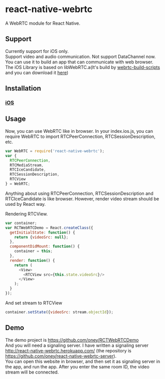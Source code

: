 # react-native-webrtc

A WebRTC module for React Native.

## Support
Currently support for iOS only.  
Support video and audio communication. Not support DataChannel now.  
You can use it to build an app that can communicate with web browser.  
The iOS Library is based on libWebRTC.a(It's build by [webrtc-build-scripts](https://github.com/pristineio/webrtc-build-scripts) and you can download it [here](https://cocoapods.org/pods/libjingle_peerconnection))

## Installation

### [iOS](https://github.com/oney/react-native-webrtc/blob/master/Documentation/iOSInstallation.md)

## Usage
Now, you can use WebRTC like in browser.
In your index.ios.js, you can require WebRTC to import RTCPeerConnection, RTCSessionDescription, etc.
```javascript
var WebRTC = require('react-native-webrtc');
var {
  RTCPeerConnection,
  RTCMediaStream,
  RTCIceCandidate,
  RTCSessionDescription,
  RTCView
} = WebRTC;
```
Anything about using RTCPeerConnection, RTCSessionDescription and RTCIceCandidate is like browser. However, render video stream should be used by React way.

Rendering RTCView.
```javascript
var container;
var RCTWebRTCDemo = React.createClass({
  getInitialState: function() {
    return {videoSrc: null};
  },
  componentDidMount: function() {
    container = this;
  },
  render: function() {
    return (
      <View>
        <RTCView src={this.state.videoSrc}/>
      </View>
    );
  }
});
```
And set stream to RTCView
```javascript
container.setState({videoSrc: stream.objectId});
```
## Demo
The demo project is https://github.com/oney/RCTWebRTCDemo   
And you will need a signaling server. I have written a signaling server http://react-native-webrtc.herokuapp.com/ (the repository is https://github.com/oney/react-native-webrtc-server).   
You can open this website in browser, and then set it as signaling server in the app, and run the app. After you enter the same room ID, the video stream will be connected.

